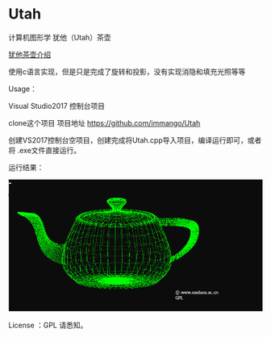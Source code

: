 

# Utah

计算机图形学 犹他（Utah）茶壶  

[犹他茶壶介绍](https://baike.baidu.com/item/%E7%8A%B9%E4%BB%96%E8%8C%B6%E5%A3%B6/5743676?fr=aladdin)

使用c语言实现，但是只是完成了旋转和投影，没有实现消隐和填充光照等等

Usage：

Visual Studio2017 控制台项目 

clone这个项目 项目地址 https://github.com/immango/Utah

创建VS2017控制台空项目，创建完成将Utah.cpp导入项目，编译运行即可，或者将 .exe文件直接运行。

运行结果：

![](Utah.png)

License ：GPL 请悉知。
